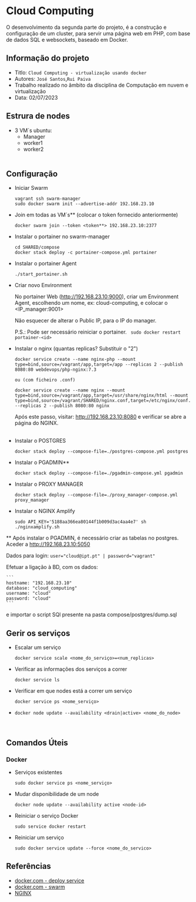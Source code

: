 Cloud Computing
===
O desenvolvimento da segunda parte do projeto, é a construção e configuração de um cluster, para servir uma página web em PHP, com base de dados SQL e websockets, baseado em Docker.


## Informação do projeto
- Titlo:  `Cloud Computing - virtualização usando docker`
- Autores:  `José Santos`,`Rui Paiva`
- Trabalho realizado no âmbito da disciplina de Computação em nuvem e virtualização 
- Data: 02/07/2023

## Estrura de nodes
- 3 VM´s ubuntu:
  - Manager
  - worker1
  - worker2<br><br>


## Configuração
- Iniciar Swarm
  ```
  vagrant ssh swarm-manager
  sudo docker swarm init --advertise-addr 192.168.23.10
  ```
- Join em todas as VM´s** (colocar o token fornecido anteriormente)
  ```
  docker swarm join --token <token**> 192.168.23.10:2377
  ```
- Instalar o portainer no swarm-manager
  ```
  cd SHARED/compose
  docker stack deploy -c portainer-compose.yml portainer
  ```

- Instalar o portainer Agent
  ```
  ./start_portainer.sh
  ```

- Criar novo Environment
  
  No portainer Web (http://192.168.23.10:9000), criar um Environment Agent, escolhendo um nome, ex: cloud-computing, e colocar o <IP_manager:9001>

  Não esquecer de alterar o Public IP, para o IP do manager.

  P.S.: Pode ser necessário reiniciar o portainer. ``` sudo docker restart portainer-<id>```

- Instalar o nginx (quantas replicas? Substituir o "2")
  ```
  docker service create --name nginx-php --mount type=bind,source=/vagrant/app,target=/app --replicas 2 --publish 8080:80 webdevops/php-nginx:7.3

  ou (com ficheiro .conf)

  docker service create --name nginx --mount type=bind,source=/vagrant/app,target=/usr/share/nginx/html --mount type=bind,source=/vagrant/SHARED/nginx.conf,target=/etc/nginx/conf.d/default.conf --replicas 2 --publish 8080:80 nginx
  ```
  Após este passo, visitar: http://192.168.23.10:8080 e verificar se abre a página do NGINX.<br><br>

-  Instalar o POSTGRES
    ```
    docker stack deploy --compose-file=./postgres-compose.yml postgres
    ```
-  Instalar o PGADMIN**
    ```
    docker stack deploy --compose-file=./pgadmin-compose.yml pgadmin
    ```
-  Instalar o PROXY MANAGER
    ```
    docker stack deploy --compose-file=./proxy_manager-compose.yml proxy_manager
    ```
-  Instalar o NGINX Amplify
    ```
    sudo API_KEY='5188aa366ea80144f1b009d3ac4aa4e7' sh ./nginxamplify.sh
    ```

** Após instalar o PGADMIN, é necessário criar as tabelas no postgres. Aceder a http://192.168.23.10:5050

Dados para login:
    ```
    user="cloud@ipt.pt"
    | password="vagrant"
    ```

Efetuar a ligação à BD, com os dados:

    ```
    hostname: "192.168.23.10"
    database: "cloud_computing"
    username: "cloud"
    password: "cloud"
    ```

 e importar o script SQl presente na pasta compose/postgres/dump.sql

 

## Gerir os serviços
- Escalar um serviço
  ```
  docker service scale <nome_do_serviço>=<num_replicas>
  ```
- Verificar as informações dos serviços a correr
  ```
  docker service ls
  ```
- Verificar em que nodes está a correr um serviço
  ```
  docker service ps <nome_serviço>
  ```
-
  ```
  docker node update --availability <drain|active> <nome_do_node>
  ```


<br>

## Comandos Úteis
### Docker
- Serviços existentes
  ```
  sudo docker service ps <nome_serviço>
  ```
- Mudar disponibilidade de um node
  ```
  docker node update --availability active <node-id>
  ```


- Reiniciar o serviço Docker
  ```
  sudo service docker restart
  ```

- Reiniciar um serviço
  ```
  sudo docker service update --force <nome_do_servico>
  ```
## Referências
- [docker.com - deploy service](https://docs.docker.com/engine/swarm/swarm-tutorial/deploy-service/)
- [docker.com - swarm](https://docs.docker.com/engine/swarm/services/)
- [NGINX](https://www.nginx.com/blog/docker-swarm-load-balancing-nginx-plus/)

  
